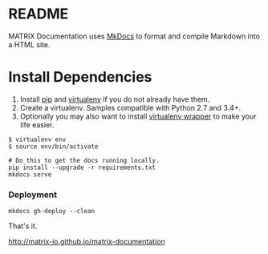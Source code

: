 # README

MATRIX Documentation uses [MkDocs](http://www.mkdocs.org/) to format and compile Markdown into a HTML site.

# Install Dependencies
1. Install [pip](https://pip.pypa.io/) and [virtualenv](https://virtualenv.pypa.io/) if you do not already have them.
2. Create a virtualenv. Samples compatible with Python 2.7 and 3.4+.
3. Optionally you may also want to install [virtualenv wrapper](https://virtualenvwrapper.readthedocs.io/en/latest/)
   to make your life easier.

```
$ virtualenv env
$ source env/bin/activate
``` 

```
# Do this to get the docs running locally.
pip install --upgrade -r requirements.txt
mkdocs serve
```

### Deployment

```
mkdocs gh-deploy --clean
```

That's it.

http://matrix-io.github.io/matrix-documentation
